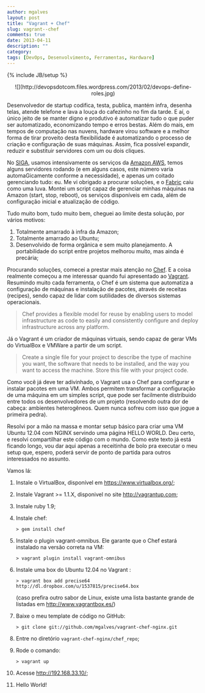 ```yaml
---
author: mgalves
layout: post
title: "Vagrant + Chef"
slug: vagrant--chef
comments: true
date: 2013-04-11
description: ""
category: 
tags: [DevOps, Desenvolvimento, Ferramentas, Hardware]
---
```

{% include JB/setup %}

<div style="text-align: center;" markdown="1">
    ![](http://devopsdotcom.files.wordpress.com/2013/02/devops-define-roles.jpg)
</div>

Desenvolvedor de startup codifica, testa, publica, mantém infra, desenha telas, atende telefone e lava a louça do cafezinho no fim da tarde. E aí, o único jeito de se manter digno e produtivo é automatizar tudo o que puder ser automatizado, economizando tempo e erros bestas. Além do mais, em tempos de computação nas nuvens, hardware virou software e a melhor forma de tirar proveito desta flexibilidade é automatizando o processo de criação e configuração de suas máquinas. Assim, fica possível expandir, reduzir e substituir servidores com um ou dois cliques.

No [SIGA](http://siga.st), usamos intensivamente os serviços da [Amazon AWS](http://aws.amazon.com), temos alguns servidores rodando (e em alguns casos, este número varia automaGicamente conforme a necessidade), e apenas um coitado gerenciando tudo: eu.
Me vi obrigado a procurar soluções, e o [Fabric](http://fabfile.org) caiu como uma luva. Montei um script capaz de gerenciar minhas máquinas na Amazon (start, stop, reboot), os serviços disponíveis em cada, além de configuração inicial e atualização de código.

Tudo muito bom, tudo muito bem, cheguei ao limite desta solução, por vários motivos:

1. Totalmente amarrado à infra da Amazon;
1. Totalmente amarrado ao Ubuntu;
1. Desenvolvido de forma orgânica e sem muito planejamento. A portabilidade do script entre projetos melhorou muito, mas ainda é precária;

Procurando soluções, comecei a prestar mais atenção no [Chef](http://www.opscode.com/chef/). E a coisa realmente começou a me interessar quando fui apresentado ao [Vagrant](http://www.vagrantup.com/). Resumindo muito cada ferramenta, o Chef é um sistema que automatiza a configuração de máquinas e instalação de pacotes, através de receitas (recipes), sendo capaz de lidar com sutilidades de diversos sistemas operacionais.

> Chef provides a flexible model for reuse by enabling users to model infrastructure as code to easily and consistently configure and deploy infrastructure across any platform. 

Já o Vagrant é um criador de máquinas virtuais, sendo capaz de gerar VMs do VirtualBox e VMWare a partir de um script.

> Create a single file for your project to describe the type of machine you want, the software that needs to be installed, and the way you want to access the machine. Store this file with your project code.

Como você já deve ter adivinhado, o Vagrant usa o Chef para configurar e instalar pacotes em uma VM. Ambos permitem transformar a configuração de uma máquina em um simples script, que pode ser facilmente distribuido entre todos os desenvolvedores de um projeto (resolvendo outra dor de cabeça: ambientes heterogêneos. Quem nunca sofreu com isso que jogue a primeira pedra).

Resolvi por a mão na massa e montar setup básico para criar uma VM Ubuntu 12.04 com NGINX servindo uma página HELLO WORLD. Deu certo, e resolvi compartilhar este código com o mundo. Como este texto já está ficando longo, vou dar aqui apenas a receitinha de bolo pra executar o meu setup que, espero, poderá servir de ponto de partida para outros interessados no assunto. 

Vamos lá:

1. Instale o VirtualBox, disponível em <https://www.virtualbox.org/>;

1. Instale Vagrant >= 1.1.X, disponivel no site <http://vagrantup.com>;

1. Instale ruby 1.9;

1. Instale chef:

    `> gem install chef`

1. Instale o plugin vagrant-omnibus. Ele garante que o Chef estará instalado na versão correta na VM:

    `> vagrant plugin install vagrant-omnibus`


1. Instale uma box do Ubuntu 12.04 no Vagrant :

    `> vagrant box add precise64 http://dl.dropbox.com/u/1537815/precise64.box`

    (caso prefira outro sabor de Linux, existe uma lista bastante grande de listadas em <http://www.vagrantbox.es/>)

1. Baixe o meu template de código no GitHub:

    `> git clone git://github.com/mgalves/vagrant-chef-nginx.git`

1. Entre no diretório `vagrant-chef-nginx/chef_repo`;

1. Rode o comando:

    `> vagrant up`

1. Acesse <http://192.168.33.10/>;


1. Hello World!

